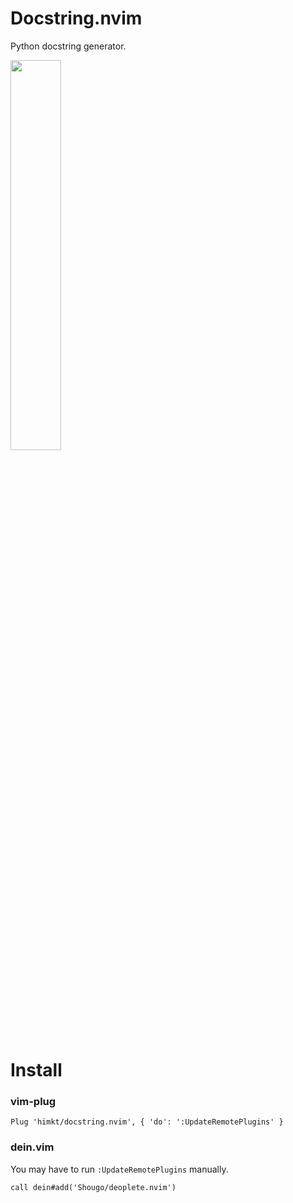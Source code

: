 # Docstring.nvim

Python docstring generator.

<img src="https://user-images.githubusercontent.com/5164000/60929694-5e075b00-a2ed-11e9-8f73-d628173391f4.gif" width="40%">

# Install

### vim-plug

`Plug 'himkt/docstring.nvim', { 'do': ':UpdateRemotePlugins' }`

### dein.vim

You may have to run `:UpdateRemotePlugins` manually.

```viml
call dein#add('Shougo/deoplete.nvim')
```
